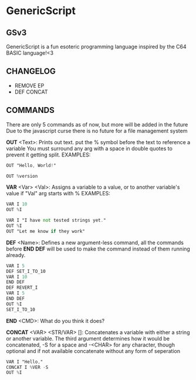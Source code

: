 # GenericScript 
## GSv3
GenericScript is a fun esoteric programming language inspired by the C64 BASIC language!<3

## CHANGELOG
- REMOVE EP
- DEF CONCAT

## COMMANDS
There are only 5 commands as of now, but more will be added in the future
Due to the javascript curse there is no future for a file management system

**OUT** \<Text\>: Prints out text. put the % symbol before the text to reference a variable
You must surround any arg with a space in double quotes to prevent it getting split.
EXAMPLES:
```gs
OUT "Hello, World!"
```
```gs
OUT %version
```

**VAR** \<Var\> \<Val\>: Assigns a variable to a value, or to another variable's value if "Val" arg starts with %
EXAMPLES:
```gs
VAR I 10
OUT %I
```
```gs
VAR I "I have not tested strings yet."
OUT %I
OUT "Let me know if they work"
```

**DEF** \<Name\>: Defines a new argument-less command, all the commands before **END DEF** will be used to make the command instead of them running already.
```gs
VAR I 5
DEF SET_I_TO_10
VAR I 10
END DEF
DEF REVERT_I
VAR I 5
END DEF
OUT %I
SET_I_TO_10

```

**END** \<CMD\>: What do you think it does?

**CONCAT** \<VAR\> \<STR/VAR\> []: Concatenates a variable with either a string or another variable. The third argument determines how it would be concatenated,
\-S for a space and \-\<CHAR\> for any character, though optional and if not available concatenate without any form of seperation
```gs
VAR I "Hello,"
CONCAT I %VER -S
OUT %I
```
